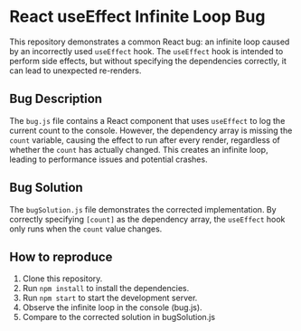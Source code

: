 # React useEffect Infinite Loop Bug

This repository demonstrates a common React bug: an infinite loop caused by an incorrectly used `useEffect` hook.  The `useEffect` hook is intended to perform side effects, but without specifying the dependencies correctly, it can lead to unexpected re-renders.

## Bug Description

The `bug.js` file contains a React component that uses `useEffect` to log the current count to the console. However, the dependency array is missing the `count` variable, causing the effect to run after every render, regardless of whether the `count` has actually changed. This creates an infinite loop, leading to performance issues and potential crashes.

## Bug Solution

The `bugSolution.js` file demonstrates the corrected implementation. By correctly specifying `[count]` as the dependency array, the `useEffect` hook only runs when the `count` value changes.

## How to reproduce

1. Clone this repository.
2. Run `npm install` to install the dependencies.
3. Run `npm start` to start the development server.
4. Observe the infinite loop in the console (bug.js). 
5. Compare to the corrected solution in bugSolution.js